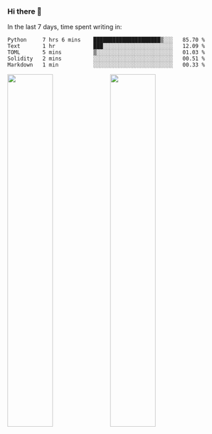 ### Hi there 👋

In the last 7 days, time spent writing in:

<!--START_SECTION:waka-->
```text
Python     7 hrs 6 mins    █████████████████████▒░░░   85.70 % 
Text       1 hr            ███░░░░░░░░░░░░░░░░░░░░░░   12.09 % 
TOML       5 mins          ▒░░░░░░░░░░░░░░░░░░░░░░░░   01.03 % 
Solidity   2 mins          ░░░░░░░░░░░░░░░░░░░░░░░░░   00.51 % 
Markdown   1 min           ░░░░░░░░░░░░░░░░░░░░░░░░░   00.33 % 
```
<!--END_SECTION:waka-->

<img src="https://wakatime.com/share/@jimtje/5d0c92de-08f8-4a72-8f2f-6a9693d1e318.svg" width=45% height=45%> <img src="https://wakatime.com/share/@jimtje/501498ae-bda5-4da7-a89d-b40bcdd5556d.svg" width=45% height=45%>
